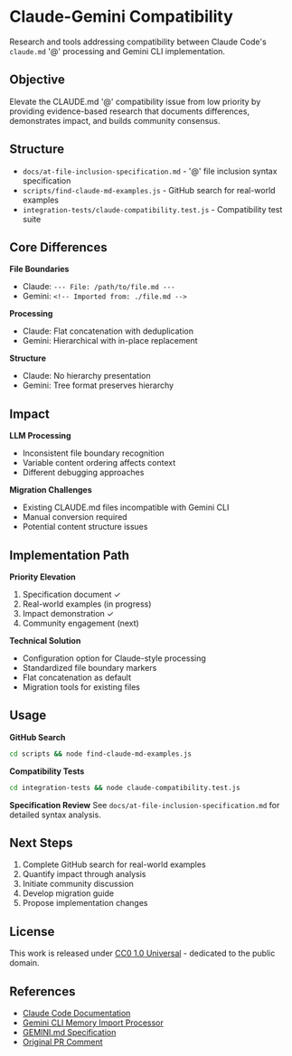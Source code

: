 # Claude-Gemini Compatibility

Research and tools addressing compatibility between Claude Code's `claude.md` '@' processing and Gemini CLI implementation.

## Objective

Elevate the CLAUDE.md '@' compatibility issue from low priority by providing evidence-based research that documents differences, demonstrates impact, and builds community consensus.

## Structure

- `docs/at-file-inclusion-specification.md` - '@' file inclusion syntax specification
- `scripts/find-claude-md-examples.js` - GitHub search for real-world examples
- `integration-tests/claude-compatibility.test.js` - Compatibility test suite

## Core Differences

**File Boundaries**
- Claude: `--- File: /path/to/file.md ---`
- Gemini: `<!-- Imported from: ./file.md -->`

**Processing**
- Claude: Flat concatenation with deduplication
- Gemini: Hierarchical with in-place replacement

**Structure**
- Claude: No hierarchy presentation
- Gemini: Tree format preserves hierarchy

## Impact

**LLM Processing**
- Inconsistent file boundary recognition
- Variable content ordering affects context
- Different debugging approaches

**Migration Challenges**
- Existing CLAUDE.md files incompatible with Gemini CLI
- Manual conversion required
- Potential content structure issues

## Implementation Path

**Priority Elevation**
1. Specification document ✓
2. Real-world examples (in progress)
3. Impact demonstration ✓
4. Community engagement (next)

**Technical Solution**
- Configuration option for Claude-style processing
- Standardized file boundary markers
- Flat concatenation as default
- Migration tools for existing files

## Usage

**GitHub Search**
```bash
cd scripts && node find-claude-md-examples.js
```

**Compatibility Tests**
```bash
cd integration-tests && node claude-compatibility.test.js
```

**Specification Review**
See `docs/at-file-inclusion-specification.md` for detailed syntax analysis.

## Next Steps

1. Complete GitHub search for real-world examples
2. Quantify impact through analysis
3. Initiate community discussion
4. Develop migration guide
5. Propose implementation changes

## License

This work is released under [CC0 1.0 Universal](LICENSE) - dedicated to the public domain.

## References

- [Claude Code Documentation](https://docs.anthropic.com/claude/docs)
- [Gemini CLI Memory Import Processor](https://github.com/google-gemini/gemini-cli/blob/main/packages/core/src/utils/memoryImportProcessor.test.ts)
- [GEMINI.md Specification](https://github.com/google-gemini/gemini-cli/blob/main/docs/index.md)
- [Original PR Comment](https://github.com/google-gemini/gemini-cli/pull/2978#issuecomment-3119576329)
